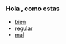 <!DOCTYPE html>
<html>
<body>
 
 ### Hola , como estas
  <ul>
    <li><a href=¨¨>bien</a></li>
    <li><a href=¨¨>regular</a></li>
    <li><a href=¨¨>mal</a></li>
    
  </ul>
</body>
</html>
